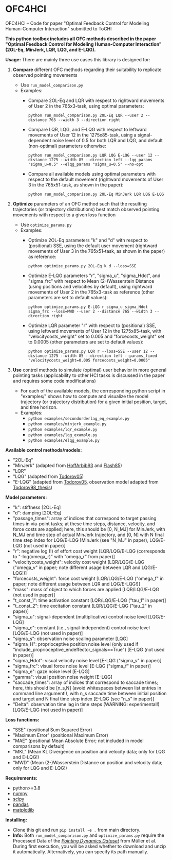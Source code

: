 # OFC4HCI
OFC4HCI – Code for paper "Optimal Feedback Control for Modeling Human-Computer Interaction" submitted to ToCHI

<large>**This python toolbox includes all OFC methods described in the paper "Optimal Feedback Control for Modeling Human-Computer Interaction" (2OL-Eq, MinJerk, LQR, LQG, and E-LQG).**</large>

**Usage:**
There are mainly three use cases this library is designed for:
1. **Compare** different OFC methods regarding their suitability to replicate observed pointing movements
    - Use `run_model_comparison.py`
    - Examples:
        - Compare 2OL-Eq and LQR with respect to rightward movements of User 2 in the 765x3-task, using optimal parameters:
        
          `python run_model_comparison.py 2OL-Eq LQR --user 2 --distance 765 --width 3 --direction right`
        - Compare LQR, LQG, and E-LQG with respect to leftward movements of User 12 in the 1275x85-task, using a signal-dependent noise level of 0.5 for both LQR and LQG, and default (non-optimal) parameters otherwise:
        
          `python run_model_comparison.py LQR LQG E-LQG --user 12 --distance 1275 --width 85 --direction left --lqg_params "sigma_u=0.5" --elqg_params "sigma_u=0.5" --no-opt`
        - Compare all available models using optimal parameters with respect to the default movement (rightward movements of User 3 in the 765x51-task, as shown in the paper):
        
          `python run_model_comparison.py 2OL-Eq MinJerk LQR LQG E-LQG`
          
2. **Optimize** parameters of an OFC method such that the resulting trajectories (or trajectory distributions) best match observed pointing movements with respect to a given loss function
    - Use `optimize_params.py`
    - Examples:
        - Optimize 2OL-Eq parameters "k" and "d" with respect to (positional) SSE, using the default user movement (rightward movements of User 3 in the 765x51-task, as shown in the paper) as reference:
        
          `python optimize_params.py 2OL-Eq k d --loss=SSE`
        - Optimize E-LQG parameters "r", "sigma_u", "sigma_Hdot", and "sigma_frc" with respect to Mean (2-)Wasserstein Distance (using positions and velocities by default), using rightward movements of User 2 in the 765x3-task as reference (other parameters are set to default values):
        
          `python optimize_params.py E-LQG r sigma_u sigma_Hdot sigma_frc --loss=MWD --user 2 --distance 765 --width 3 --direction right`
        - Optimize LQR parameter "r" with respect to (positional) SSE, using leftward movements of User 12 in the 1275x85-task, with "velocitycosts_weight" set to 0.005 and "forcecosts_weight" set to 0.0005 (other parameters are set to default values):
        
          `python optimize_params.py LQR r --loss=SSE --user 12 --distance 1275 --width 85 --direction left --params_fixed "velocitycosts_weight=0.005 forcecosts_weight=0.0005"`
          
3. **Use** control methods to simulate (optimal) user behavior in more general pointing tasks (applicability to other HCI tasks is discussed in the paper and requires some code modifications)
    - For each of the available models, the corresponding python script in "examples/" shows how to compute and visualize the model trajectory (or trajectory distribution) for a given initial position, target, and time horizon.
    - Examples:
        - `python examples/secondorderlag_eq_example.py`
        - `python examples/minjerk_example.py`
        - `python examples/lqr_example.py`
        - `python examples/lqg_example.py`
        - `python examples/elqg_example.py`

**Available control methods/models:**
- "2OL-Eq"
- "MinJerk" (adapted from [HoffArbib93](https://pubmed.ncbi.nlm.nih.gov/12581988/) and [Flash85](https://www.jneurosci.org/content/5/7/1688))
- "LQR"
- "LQG" (adapted from [Todorov05](https://www.ncbi.nlm.nih.gov/pmc/articles/PMC1550971/))
- "E-LQG" (adapted from [Todorov05](https://www.ncbi.nlm.nih.gov/pmc/articles/PMC1550971/), observation model adapted from [Todorov98_thesis](https://homes.cs.washington.edu/~todorov/papers/TodorovThesis.pdf))

**Model parameters:**
- "k": stiffness [2OL-Eq]
- "d": damping [2OL-Eq]
- "passage_times": array of indices that correspond to target passing times in via-point tasks; at these time steps, distance, velocity, and force costs are applied; here, this should be [0, N_MJ] for MinJerk, with N_MJ end time step of actual MinJerk trajectory, and [0, N] with N final time step index for LQG/E-LQG [MinJerk (see "N_MJ" in paper), LQG/E-LQG (not used in paper)]
- "r": negative log (!) of effort cost weight [LQR/LQG/E-LQG (corresponds to "-log(omega_r)" with "omega_r" from paper)]
- "velocitycosts_weight": velocity cost weight [LQR/LQG/E-LQG ("omega_v" in paper; note different usage between LQR and LQG/E-LQG!)]
- "forcecosts_weight": force cost weight [LQR/LQG/E-LQG ("omega_f" in paper; note different usage between LQR and LQG/E-LQG!)]
- "mass": mass of object to which forces are applied [LQR/LQG/E-LQG (not used in paper)]
- "t_const_1": time activation constant [LQR/LQG/E-LQG ("tau_1" in paper)]
- "t_const_2": time excitation constant [LQR/LQG/E-LQG ("tau_2" in paper)]
- "sigma_u": signal-dependent (multiplicative) control noise level [LQG/E-LQG]
- "sigma_c": constant (i.e., signal-independent) control noise level [LQG/E-LQG (not used in paper)]
- "sigma_s": observation noise scaling parameter [LQG]
- "sigma_H": proprioceptive position noise level (only used if "include_proprioceptive_endeffector_signals==True") [E-LQG (not used in paper)]
- "sigma_Hdot": visual velocity noise level [E-LQG ("sigma_v" in paper)]
- "sigma_frc": visual force noise level [E-LQG ("sigma_f" in paper)]
- "sigma_e": gaze noise level [E-LQG]
- "gamma": visual position noise weight [E-LQG]
- "saccade_times": array of indices that correspond to saccade times; here, this should be [n_s,N] (avoid whitespaces between list entries in command line argument!), with n_s saccade time between initial position and target and N final time step index [E-LQG (see "n_s" in paper)]
- "Delta": observation time lag in time steps (WARNING: experimental!) [LQG/E-LQG (not used in paper)]

**Loss functions:**
- "SSE" (positional Sum Squared Error)
- "Maximum Error" (positional Maximum Error)
- "MAE" (positional Mean Absolute Error; not included in model comparisons by default)
- "MKL" (Mean KL Divergence on position and velocity data; only for LQG and E-LQG!)
- "MWD" (Mean (2-)Wasserstein Distance on position and velocity data; only for LQG and E-LQG!)

**Requirements:**
- python>=3.8
- [numpy](https://numpy.org/)
- [scipy](https://scipy.org/)
- [pandas](https://pandas.pydata.org/)
- [matplotlib](https://matplotlib.org/)

**Installing:**
- Clone this git and run `pip install -e .` from main directory.
- **Info:** Both `run_model_comparison.py` and `optimize_params.py` require the Processed Data of the [*Pointing Dynamics Dataset*](http://joergmueller.info/controlpointing/) from Müller et al. During first execution, you will be asked whether to download and unzip it automatically. Alternatively, you can specify its path manually.
